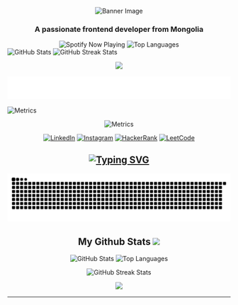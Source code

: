 <p align="center">
  <img src="https://i.imgur.com/eOXygjI.png" alt="Banner Image" />
</p>

<h3 align="center">A passionate frontend developer from Mongolia</h3>

<p>
  <div class="row" align="center">
  <img class="column" src="https://spotify-github-profile.vercel.app/api/view?uid=7x5u3grp1w35fh9qavjfocriw&cover_image=true&theme=default&show_offline=false&background_color=121212&interchange=true&bar_color_cover=false" alt="Spotify Now Playing" />
  <img class="column" src="https://github-readme-stats.vercel.app/api/top-langs/?username=Daimkaa&hide=html,java,shaderlab,kotlin,hlsl&theme=radical" alt="Top Languages" />
    </div>
    <div class="row">
  <img class="column" src="https://github-readme-stats.vercel.app/api?username=Daimkaa&count_private=true&show_icons=true&theme=radical&line_height=30" alt="GitHub Stats" />
      <img class="column" src="https://github-readme-streak-stats.herokuapp.com/?user=Daimkaa&show_icons=true&locale=en&layout=compact&theme=radical&line_height=30" alt="GitHub Streak Stats" />
    </div>
</p>


<p align="center">
  <img src="https://activity-graph.herokuapp.com/graph?username=Daimkaa&theme=redical">
</p>
</p>

<p align="center">
  <img src="https://github.com/lowlighter/metrics/blob/examples/metrics.plugin.16personalities.svg" alt="16 Personalities" />
</p>
<img src="https://metrics.lecoq.io/Daimka?template=classic&16personalities=1&calendar=1&gists=1&base=header%2C%20activity%2C%20community%2C%20repositories%2C%20metadata&base.indepth=false&base.hireable=false&base.skip=false&calendar=false&calendar.limit=2&gists=false&16personalities=false&16personalities.url=https%3A%2F%2Fwww.16personalities.com%2Fprofiles%2F2ef57d1d6e9bb&16personalities.sections=personality%2C%20profile%2C%20traits&16personalities.scores=true&config.timezone=Asia%2FUlaanbaatar" alt="Metrics">

<p align="center">
  <img src="https://metrics.lecoq.io/Daimka?template=classic&stock=1&16personalities=1&isocalendar=1&base=header%2C%20activity%2C%20community%2C%20repositories%2C%20metadata&base.indepth=false&base.hireable=false&base.skip=false&isocalendar=false&isocalendar.duration=half-year&16personalities=false&16personalities.url=https%3A%2F%2Fwww.16personalities.com%2Fprofiles%2F2ef57d1d6e9bb&16personalities.sections=personality&16personalities.scores=true&stock=false&stock.symbol=NVDA&stock.duration=1d&stock.interval=5m&config.timezone=Asia%2FUlaanbaatar" alt="Metrics" />
</p>

<p align="center">
  <a href="https://linkedin.com/in/daimka" target="_blank"><img src="https://raw.githubusercontent.com/rahuldkjain/github-profile-readme-generator/master/src/images/icons/Social/linked-in-alt.svg" alt="LinkedIn" height="30" width="40" /></a>
  <a href="https://instagram.com/daimkathegoliath" target="_blank"><img src="https://raw.githubusercontent.com/rahuldkjain/github-profile-readme-generator/master/src/images/icons/Social/instagram.svg" alt="Instagram" height="30" width="40" /></a>
  <a href="https://www.hackerrank.com/damdinragcaa" target="_blank"><img src="https://raw.githubusercontent.com/rahuldkjain/github-profile-readme-generator/master/src/images/icons/Social/hackerrank.svg" alt="HackerRank" height="30" width="40" /></a>
  <a href="https://www.leetcode.com/daimkaa" target="_blank"><img src="https://raw.githubusercontent.com/rahuldkjain/github-profile-readme-generator/master/src/images/icons/Social/leet-code.svg" alt="LeetCode" height="30" width="40" /></a>
</p>

<h2 align="center">
  <a href="https://git.io/typing-svg"><img src="https://readme-typing-svg.herokuapp.com?size=25&lines=Welcome+to+my+profile+%F0%9F%91%8B%F0%9F%98%8A" alt="Typing SVG" /></a>
</h2>

<p align="center">
  <img src="https://raw.githubusercontent.com/Daimkaa/Daimkaa/output/github-contribution-grid-snake.svg" alt="Contribution Snake" />
</p>

<h2 align="center">
  My Github Stats <img src="https://media.giphy.com/media/VgCDAzcKvsR6OM0uWg/giphy.gif" width="50">
</h2>

<p align="center">
  <img src="https://github-readme-stats.vercel.app/api?username=Daimkaa&count_private=true&show_icons=true&theme=radical&line_height=27" alt="GitHub Stats" />
  <img src="https://github-readme-stats.vercel.app/api/top-langs/?username=Daimkaa&hide=html,java,shaderlab,kotlin,hlsl&theme=radical" alt="Top Languages" />
</p>

<p align="center">
  <img src="https://github-readme-streak-stats.herokuapp.com/?user=Daimkaa&show_icons=true&locale=en&layout=compact&theme=radical&line_height=0" alt="GitHub Streak Stats" />
</p>

<p align="center">
  <img src="https://activity-graph.herokuapp.com/graph?username=Daimkaa&theme=redical">
</p>

<hr>
